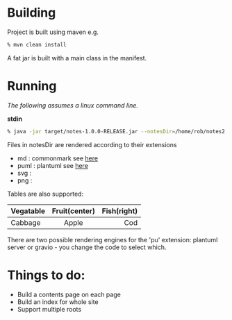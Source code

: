 # Building
Project is built using maven e.g.
```bash
% mvn clean install
```
A fat jar is built with a main class in the manifest.

# Running
*The following assumes a linux command line.*

**stdin**
```bash
% java -jar target/notes-1.0.0-RELEASE.jar --notesDir=/home/rob/notes2 --cacheDir=/home/rob/notes2/cache
```
Files in notesDir are rendered according to their extensions
* md : commonmark see [here](http://commonmark.org/)
* puml : plantuml see [here](http://plantuml.com/)
* svg : 
* png : 

Tables are also supported:

Vegatable | Fruit(center) | Fish(right)
----------|:-------------:|------------:
Cabbage   | Apple         | Cod

There are two possible rendering engines for the 'pu' extension: plantuml server or gravio - you change the code to select which.

# Things to do:
* Build a contents page on each page
* Build an index for whole site
* Support multiple roots
